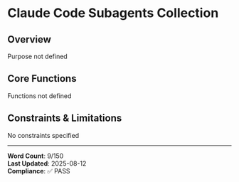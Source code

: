 # Claude Code Subagents Collection

## Overview

Purpose not defined

## Core Functions

Functions not defined

## Constraints & Limitations

No constraints specified



---
**Word Count**: 9/150  
**Last Updated**: 2025-08-12  
**Compliance**: ✅ PASS